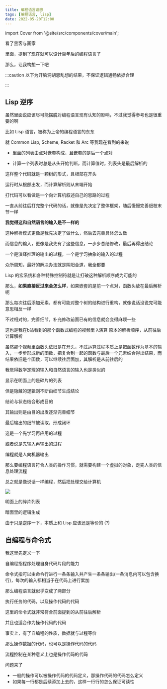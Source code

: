 ```yaml
---
title: 编程语言设想
tags: [编程语言, lisp]
date: 2022-05-20T12:00
---
```


import Cover from '@site/src/components/cover/main';

看了黑客与画家

里面，提到了现在就可以设计百年后的编程语言了

那么，让我构想一下吧

:::caution 以下为开脑洞胡思乱想的结果，不保证逻辑通畅依据合理

:::

<!--truncate-->

## Lisp 逆序

虽然里面说应该尽可能摆脱对编程语言现有认知的影响，不过我觉得参考也是很重要的啊

比如 Lisp 语言，被称为上帝的编程语言的东东

就 Common Lisp, Scheme, Racket 和 Arc 等我现在看到的来说

- 里面的列表由点对嵌套构成，且嵌套的是后一个点对

- 计算一个列表时总是从头开始判断，而计算值时，列表头是最后解析的

这样整个代码就是一颗树的形式，且根部在开头

运行时从根部出发，而计算解析则从末端开始

打代码可以看做是一个向计算机叙述自己的思路的过程

一直从前往后打完整个代码的话，就像是先决定了整体框架，随后慢慢完善细枝末节一样

**我觉得这和自然语言的输入是不一样的**

这种解析模式更像是我先决定了做什么，然后去完善具体怎么做

而信息的输入，更像是我先有了这些信息，一步步总结修改，最后再得出结论

一个是演绎推理的输出的过程，一个是学习抽象的输入的过程

众所周知，最好的解决办法就是阴阳合道，我全都要

Lisp 的宏系统和各种特殊控制符就是让打破这种解析顺序成为可能的

那么，**如果直接反过来会怎么样**，如果嵌套的是前一个点对，函数头放在最后解析呢

那么每次往后添加元素，都有可能对整个树的结构进行重构，就像说话没说完可能意思相反一样

不过相对的，完善细节，补充修改前面已有的信息就会变得麻烦一些

这也是我在b站看到的那个函数式编程的视频里 λ演算 原本的解析顺序，从前往后计算解析

虽然那个视频里函数头依旧是在开头，不过运算过程本质上是把函数作为基本的输入，一步步形成新的函数，把复合到一起的函数与最后一个元素结合得出结果，而结果依旧是个函数，可以继续往后面加，其解析是从前往后的

我觉得数学定理的输入和自然语言的输入也是类似的

显示在明面上的是碎片的列表

但是隐藏的逻辑则不断由细节生成结论

结论与状态结合形成目的

其输出则是由目的出发逐渐完善细节

最后输出的细节被读取，形成闭环

这是一个先学习再应用的过程

或者说是先输入再输出的过程

编程就是人向机器输出

那么要编程语言符合人类的操作习惯，就需要构建一个虚拟的对象，走完人类的信息处理流程

总之就是像说话一样编程，然后把处理交给计算机

![](https://img1.imgtp.com/2022/05/20/3WWiVySs.png)

明面上的碎片列表

暗面里的逻辑生成

由于只是逆序一下，本质上和 Lisp 应该还是等价的 (?)

## 自编程与命令式

我这里先定义一下

自编程指程序处理自身代码片段的能力

命令式指可以由命令行进行一条条输入并产生一条条输出(一条消息内可以包含换行)，每次的输入都相当于在代码上进行累加

那么编程语言就似乎变成了两部分

执行任务的代码，以及操作代码的代码

这里的命令式就非常符合前面提到的从前往后解析

并且也适合作为操作代码的代码

事实上，有了自编程的性质，数据就与过程等价

那么操作数据的代码，也可以是操作代码的代码

流程控制在某种意义上也是操作代码的代码

问题来了

- 一般的操作可以被操作代码的代码定义，那操作代码的代码怎么定义
- 如果每一行都是后续添加上去的，这样一行行的怎么保证可读性
